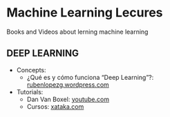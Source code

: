 Machine Learning Lecures
=========================
Books and Videos about lerning machine learning

    
DEEP LEARNING
----------------

* Concepts:
    - ¿Qué es y cómo funciona “Deep Learning”?: [rubenlopezg.wordpress.com][1]
* Tutorials:
    - Dan Van Boxel: [youtube.com][2]
    - Cursos: [xataka.com][3]
    
    
    
[1]: https://rubenlopezg.wordpress.com/2014/05/07/que-es-y-como-funciona-deep-learning/ "¿Qué es y cómo funciona “Deep Learning”?"
[2]: https://www.youtube.com/user/dvbuntu "Dan Van Boxel"
[3]: https://www.xataka.com/realidad-virtual-aumentada/cursos-online-de-profesiones-del-futuro-para-hacer-por-internet-en-verano
